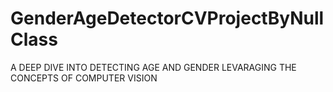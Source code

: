 # GenderAgeDetectorCVProjectByNullClass
A DEEP DIVE INTO DETECTING AGE AND GENDER LEVARAGING THE CONCEPTS OF COMPUTER VISION
